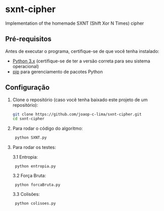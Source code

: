 # sxnt-cipher
Implementation of the homemade SXNT (Shift Xor N Times) cipher

## Pré-requisitos

Antes de executar o programa, certifique-se de que você tenha instalado:

- [Python 3.x](https://www.python.org/downloads/) (certifique-se de ter a versão correta para seu sistema operacional)
- [pip](https://pip.pypa.io/en/stable/installation/) para gerenciamento de pacotes Python

## Configuração

1. Clone o repositório (caso você tenha baixado este projeto de um repositório):

   ```bash
   git clone https://github.com/joaop-c-lima/sxnt-cipher.git
   cd sxnt-cipher
2. Para rodar o código do algoritmo:

   ```bash
    python SXNT.py
3. Para rodar os testes:

    3.1 Entropia:

        python entropia.py

    3.2 Força Bruta:

        python forcaBruta.py

    3.3 Colisões:

        python colisoes.py
